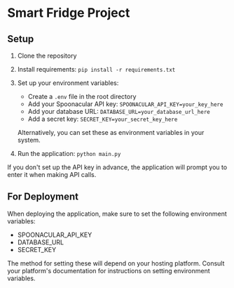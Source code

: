 # Smart Fridge Project

## Setup

1. Clone the repository
2. Install requirements: `pip install -r requirements.txt`
3. Set up your environment variables:
   - Create a `.env` file in the root directory
   - Add your Spoonacular API key: `SPOONACULAR_API_KEY=your_key_here`
   - Add your database URL: `DATABASE_URL=your_database_url_here`
   - Add a secret key: `SECRET_KEY=your_secret_key_here`

   Alternatively, you can set these as environment variables in your system.

4. Run the application: `python main.py`

If you don't set up the API key in advance, the application will prompt you to enter it when making API calls.

## For Deployment

When deploying the application, make sure to set the following environment variables:
- SPOONACULAR_API_KEY
- DATABASE_URL
- SECRET_KEY

The method for setting these will depend on your hosting platform. Consult your platform's documentation for instructions on setting environment variables.